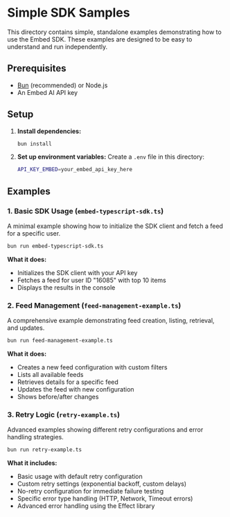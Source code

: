 # Simple SDK Samples

This directory contains simple, standalone examples demonstrating how to use the Embed SDK. These examples are designed to be easy to understand and run independently.

## Prerequisites

- [Bun](https://bun.sh/) (recommended) or Node.js
- An Embed AI API key

## Setup

1. **Install dependencies:**
   ```bash
   bun install
   ```

2. **Set up environment variables:**
   Create a `.env` file in this directory:
   ```bash
   API_KEY_EMBED=your_embed_api_key_here
   ```

## Examples

### 1. Basic SDK Usage (`embed-typescript-sdk.ts`)

A minimal example showing how to initialize the SDK client and fetch a feed for a specific user.

```bash
bun run embed-typescript-sdk.ts
```

**What it does:**
- Initializes the SDK client with your API key
- Fetches a feed for user ID "16085" with top 10 items
- Displays the results in the console

### 2. Feed Management (`feed-management-example.ts`)

A comprehensive example demonstrating feed creation, listing, retrieval, and updates.

```bash
bun run feed-management-example.ts
```

**What it does:**
- Creates a new feed configuration with custom filters
- Lists all available feeds
- Retrieves details for a specific feed
- Updates the feed with new configuration
- Shows before/after changes

### 3. Retry Logic (`retry-example.ts`)

Advanced examples showing different retry configurations and error handling strategies.

```bash
bun run retry-example.ts
```

**What it includes:**
- Basic usage with default retry configuration
- Custom retry settings (exponential backoff, custom delays)
- No-retry configuration for immediate failure testing
- Specific error type handling (HTTP, Network, Timeout errors)
- Advanced error handling using the Effect library
